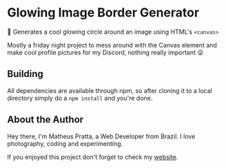 # Glowing Image Border Generator
🎨 Generates a cool glowing circle around an image using HTML's `<canvas>`

Mostly a friday night project to mess around with the Canvas element and make cool profile pictures for my Discord, nothing really important 😜

## Building

All dependencies are available through npm, so after cloning it to a local directory simply do a `npm install` and you're done.

## About the Author

Hey there, I'm Matheus Pratta, a Web Developer from Brazil. I love photography, coding and experimenting.

If you enjoyed this project don't forget to check my [website](http://matheus.io).